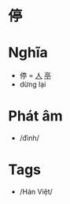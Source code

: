 # 停

# Nghĩa
* 停 = [人](人.md) [亭](亭.md)
* dừng lại

# Phát âm
* /đình/

# Tags
* /Hán Việt/

<script>window.HANZI_FIELD='停';</script>
